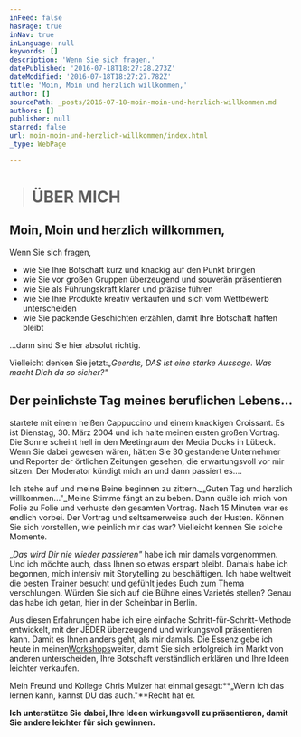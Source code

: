 ```yaml
---
inFeed: false
hasPage: true
inNav: true
inLanguage: null
keywords: []
description: 'Wenn Sie sich fragen,'
datePublished: '2016-07-18T18:27:28.273Z'
dateModified: '2016-07-18T18:27:27.782Z'
title: 'Moin, Moin und herzlich willkommen,'
author: []
sourcePath: _posts/2016-07-18-moin-moin-und-herzlich-willkommen.md
authors: []
publisher: null
starred: false
url: moin-moin-und-herzlich-willkommen/index.html
_type: WebPage

---
```

> # ÜBER MICH

## Moin, Moin und herzlich willkommen,

Wenn Sie sich fragen,

* wie Sie Ihre Botschaft kurz und knackig auf den Punkt bringen
* wie Sie vor großen Gruppen überzeugend und souverän präsentieren
* wie Sie als Führungskraft klarer und präzise führen
* wie Sie Ihre Produkte kreativ verkaufen und sich vom Wettbewerb unterscheiden
* wie Sie packende Geschichten erzählen, damit Ihre Botschaft haften bleibt

...dann sind Sie hier absolut richtig.

Vielleicht denken Sie jetzt:_„Geerdts, DAS ist eine starke Aussage. Was macht Dich da so sicher?"_

## Der peinlichste Tag meines beruflichen Lebens...

startete mit einem heißen Cappuccino und einem knackigen Croissant. Es ist Dienstag, 30\. März 2004 und ich halte meinen ersten großen Vortrag. Die Sonne scheint hell in den Meetingraum der Media Docks in Lübeck. Wenn Sie dabei gewesen wären, hätten Sie 30 gestandene Unternehmer und Reporter der örtlichen Zeitungen gesehen, die erwartungsvoll vor mir sitzen. Der Moderator kündigt mich an und dann passiert es....

Ich stehe auf und meine Beine beginnen zu zittern._„Guten Tag und herzlich willkommen..."_Meine Stimme fängt an zu beben. Dann quäle ich mich von Folie zu Folie und verhuste den gesamten Vortrag. Nach 15 Minuten war es endlich vorbei. Der Vortrag und seltsamerweise auch der Husten. Können Sie sich vorstellen, wie peinlich mir das war? Vielleicht kennen Sie solche Momente.

„_Das wird Dir nie wieder passieren"_ habe ich mir damals vorgenommen. Und ich möchte auch, dass Ihnen so etwas erspart bleibt. Damals habe ich begonnen, mich intensiv mit Storytelling zu beschäftigen. Ich habe weltweit die besten Trainer besucht und gefühlt jedes Buch zum Thema verschlungen. Würden Sie sich auf die Bühne eines Varietés stellen? Genau das habe ich getan, hier in der Scheinbar in Berlin.

Aus diesen Erfahrungen habe ich eine einfache Schritt-für-Schritt-Methode entwickelt, mit der JEDER überzeugend und wirkungsvoll präsentieren kann. Damit es Ihnen anders geht, als mir damals. Die Essenz gebe ich heute in meinen[Workshops][0]weiter, damit Sie sich erfolgreich im Markt von anderen unterscheiden, Ihre Botschaft verständlich erklären und Ihre Ideen leichter verkaufen.

Mein Freund und Kollege Chris Mulzer hat einmal gesagt:**„Wenn ich das lernen kann, kannst DU das auch."**Recht hat er.

**Ich unterstütze Sie dabei, Ihre Ideen wirkungsvoll zu präsentieren, damit Sie andere leichter für sich gewinnen.**

[0]: http://www.michaelgeerdts.com/workshops/